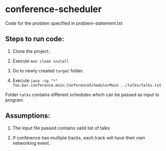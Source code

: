# conference-scheduler
Code for the problem specified in problem-statement.txt

## Steps to run code:
1. Clone the project.

2. Execute `mvn clean install`

3. Go to newly created `target` folder.

4. Execute `java -cp "*" foo.bar.conference.main.ConferenceSchedulerMain ../talks/talks.txt`

Folder `talks` contains different schedules which can be passed as input to program.

## Assumptions:

1. The input file passed contains valid list of talks

2. If conference has multiple tracks, each track will have their own networking event.
